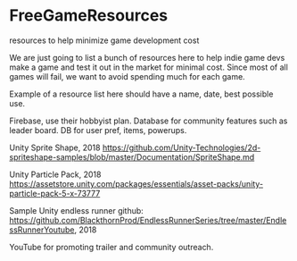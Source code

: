 # FreeGameResources
resources to help minimize game development cost

We are just going to list a bunch of resources here to help indie game devs make a game and test it out in the market for minimal cost. 
Since most of all games will fail, we want to avoid spending much for each game. 

Example of a resource list here should have a name, date, best possible use. 

Firebase, use their hobbyist plan. Database for community features such as leader board.  DB for user pref, items, powerups. 

Unity Sprite Shape, 2018 https://github.com/Unity-Technologies/2d-spriteshape-samples/blob/master/Documentation/SpriteShape.md

Unity Particle Pack, 2018 https://assetstore.unity.com/packages/essentials/asset-packs/unity-particle-pack-5-x-73777

Sample Unity endless runner github: https://github.com/BlackthornProd/EndlessRunnerSeries/tree/master/EndlessRunnerYoutube, 2018

YouTube for promoting trailer and community outreach. 

